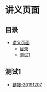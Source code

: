 # 讲义页面

## 目录

<!-- @import "[TOC]" {cmd="toc" depthFrom=1 depthTo=6 orderedList=false} -->

<!-- code_chunk_output -->

- [讲义页面](#讲义页面)
  - [目录](#目录)
  - [测试1](#测试1)

<!-- /code_chunk_output -->

## 测试1
* [链接-20191207](./test1/README.md)